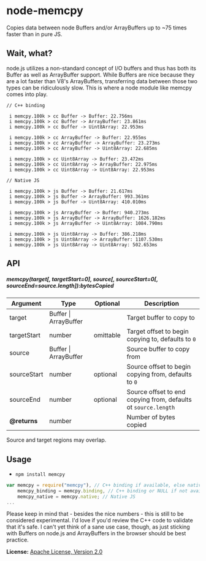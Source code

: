 node-memcpy
===========
Copies data between node Buffers and/or ArrayBuffers up to ~75 times faster than in pure JS.

Wait, what?
-----------
node.js utilizes a non-standard concept of I/O buffers and thus has both its Buffer as well as ArrayBuffer support.
While Buffers are nice because they are a lot faster than V8's ArrayBuffers, transferring data between those two
types can be ridiculously slow. This is where a node module like memcpy comes into play.

```
// C++ binding

 i memcpy.100k > cc Buffer -> Buffer: 22.756ms
 i memcpy.100k > cc Buffer -> ArrayBuffer: 23.861ms
 i memcpy.100k > cc Buffer -> Uint8Array: 22.953ms

 i memcpy.100k > cc ArrayBuffer -> Buffer: 22.955ms
 i memcpy.100k > cc ArrayBuffer -> ArrayBuffer: 23.273ms
 i memcpy.100k > cc ArrayBuffer -> Uint8Array: 22.685ms

 i memcpy.100k > cc Uint8Array -> Buffer: 23.472ms
 i memcpy.100k > cc Uint8Array -> ArrayBuffer: 22.975ms
 i memcpy.100k > cc Uint8Array -> Uint8Array: 22.953ms

// Native JS

 i memcpy.100k > js Buffer -> Buffer: 21.617ms
 i memcpy.100k > js Buffer -> ArrayBuffer: 993.361ms
 i memcpy.100k > js Buffer -> Uint8Array: 410.010ms

 i memcpy.100k > js ArrayBuffer -> Buffer: 940.273ms
 i memcpy.100k > js ArrayBuffer -> ArrayBuffer: 1626.182ms
 i memcpy.100k > js ArrayBuffer -> Uint8Array: 1084.790ms

 i memcpy.100k > js Uint8Array -> Buffer: 386.218ms
 i memcpy.100k > js Uint8Array -> ArrayBuffer: 1107.530ms
 i memcpy.100k > js Uint8Array -> Uint8Array: 502.653ms
```

API
---
##### memcpy(target[, targetStart=0], source[, sourceStart=0[, sourceEnd=source.length]):bytesCopied

| Argument     | Type                      | Optional  | Description
|--------------|---------------------------|-----------|------------------------------------------------------------------
| target       | Buffer &#124; ArrayBuffer |           | Target buffer to copy to
| targetStart  | number                    | omittable | Target offset to begin copying to, defaults to `0`
| source       | Buffer &#124; ArrayBuffer |           | Source buffer to copy from
| sourceStart  | number                    | optional  | Source offset to begin copying from, defaults to `0`
| sourceEnd    | number                    | optional  | Source offset to end copying from, defaults ot `source.length`
| **@returns** | number                    |           | Number of bytes copied

Source and target regions may overlap.

Usage
-----
* `npm install memcpy`

```js
var memcpy = require("memcpy"), // C++ binding if available, else native JS
    memcpy_binding = memcpy.binding, // C++ binding or NULL if not available
    memcpy_native = memcpy.native; // Native JS
...
```

Please keep in mind that - besides the nice numbers - this is still to be considered experimental. I'd love if you'd
review the C++ code to validate that it's safe. I can't yet think of a sane use case, though, as just sticking with
Buffers on node.js and ArrayBuffers in the browser should be best practice.

**License:** [Apache License, Version 2.0](http://www.apache.org/licenses/LICENSE-2.0.html)
